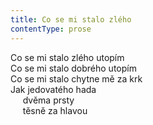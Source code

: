 ```yaml
---
title: Co se mi stalo zlého
contentType: prose
---
```


Co se mi stalo zlého utopím  
Co se mi stalo dobrého utopím  
Co se mi stalo chytne mě za krk  
Jak jedovatého hada  
     dvěma prsty  
     těsně za hlavou

